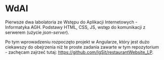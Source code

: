 # WdAI
Pierwsze dwa labolatoria ze Wstępu do Aplikacji Internetowych - Informatyka AGH. Podstawy HTML, CSS, JS, wstęp do komunikacji z serwerem (użycie _json-server_).

Po tym wprowadzeniu rozpoczęto projekt w Angularze, który jest dużo ciekawszy do obejrzenia niż te proste zadania zawarte w tym repozytorium - zachęcam zajrzeć tutaj: https://github.com/IgSit/restaurantWebsite_LP.
